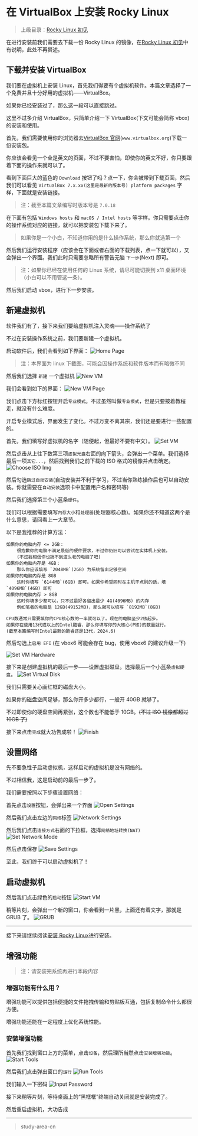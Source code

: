 # 在 VirtualBox 上安装 Rocky Linux

> 上级目录：[Rocky Linux 初见](../rocky_first_met.md)

在进行安装前我们需要去下载一份 Rocky Linux 的镜像，在[Rocky Linux 初见](../rocky_first_met.md)中有说明，此处不再赘述。

## 下载并安装 VirtualBox

我们要在虚拟机上安装 Linux，首先我们得要有个虚拟机软件。本篇文章选择了一个免费并且十分好用的虚拟机——VirtualBox。

如果你已经安装过了，那么这一段可以直接跳过。

这里不过多介绍 VirtualBox，只简单介绍一下 VirtualBox(下文可能会简称 vbox) 的安装和使用。

首先，我们需要使用你的浏览器去[VirtualBox 官网](https://www.virtualbox.org/)(`www.virtualbox.org`)下载一份安装包。

你应该会看见一个全是英文的页面，不过不要害怕，即使你的英文不好，你只要跟着下面的操作来就可以了。

看到下面巨大的蓝色的 `Download` 按钮了吗？点一下，你会被带到下载页面，然后我们可以看见 `VirtualBox 7.x.xx(这里是最新的版本号) platform packages` 字样，下面就是安装链接。

> 注：截至本篇文章编写时版本号是 `7.0.18`

在下面有包括 `​Windows hosts` 和 `​macOS / Intel hosts` 等字样。你只需要点击你的操作系统对应的链接，就可以把安装包下载下来了。

> 如果你是一个小白，不知道你用的是什么操作系统，那么你就选第一个

然后我们运行安装程序（应该会在下面或者右面的下载列表，点一下就可以），又会弹出一个界面。我们此时只需要忽略所有警告无脑 `下一步`(Next) 即可。

> 注：如果你已经在使用任何的 Linux 系统，请尽可能切换到 x11 桌面环境（小白可以不用管这一条）。

然后我们启动 vbox，进行下一步安装。

## 新建虚拟机

软件我们有了，接下来我们要给虚拟机注入灵魂——操作系统了

不过在安装操作系统之前，我们要新建一个虚拟机。

启动软件后，我们会看到如下界面：
![Home Page](./assets/2.4.vbox.1.png)

> 注：本界面为 linux 下截图，可能会因操作系统和软件版本而有略微不同

然后我们选择 `新建` 一个虚拟机
![New VM](./assets/2.4.vbox.2.png)

我们会看到如下的界面：
![New VM Page](./assets/2.4.vbox.3.png)

我们点击下方标红按钮开启`专业模式`。不过虽然叫做`专业模式`，但是只要按着教程走，就没有什么难度。

开启专业模式后，界面发生了变化。不过万变不离其宗，我们还是要进行一些配置的。

首先，我们填写好虚拟机的名字（随便起，但最好不要有中文）。
![Set VM](./assets/2.4.vbox.4.png)

然后点击从上往下数第三项`虚拟光盘`右面的向下箭头，会弹出一个菜单。我们选择最后一项`其它...`，然后找到我们之前下载的 ISO 格式的镜像并点击确定。
![Choose ISO Img](./assets/2.4.vbox.5.png)

然后勾选`跳过自动安装`(自动安装并不利于学习，不过当你熟练操作后也可以自动安装。你就需要在`自动安装`选项卡中配置用户名和密码等)

然后我们选择第三个小蓝条`硬件`。

我们可以根据需要填写`内存大小`和`处理器`(处理器核心数)。如果你还不知道这两个是什么意思，请回看上一大章节。

以下是我推荐的计算方法：

```text
如果你的电脑内存 <= 2GB：
    很抱歉你的电脑不满足最低的硬件要求，不过你仍旧可以尝试在实体机上安装。
    (不过我相信你也搞不到这么老的电脑了吧)
如果你的电脑内存是 4GB：
    那么你应该填写 `2048MB`(2GB) 为系统留出足够空间
如果你的电脑内存是 8GB
    这时你填写 `6144MB`(6GB) 即可。如果你希望同时在主机干点别的话，填`4096MB`(4GB) 即可
如果你的电脑内存 > 8GB
    这时你填多少都可以，只不过最好各留出最少 4G(4096MB) 的内存
    例如笔者的电脑是 12GB(49152MB)，那么就可以填写 `8192MB`(8GB)

CPU数通常只需要填你的CPU核心数的一半就可以了。现在的电脑至少2核起步。
如果你在使用13代或以上的Intel酷睿，那么你填写你的大核心(P核)的数量就行。
(截至本篇编写时Intel最新的酷睿还是13代，2024.6)
```

然后勾选上`启用 EFI` (在 vbox6 可能会存在 bug，使用 vbox6 的建议升级一下)

![Set VM Hardware](./assets/2.4.vbox.6.png)

接下来是创建虚拟机的最后一步——设置虚拟磁盘。选择最后一个小蓝条`虚拟硬盘`。
![Set Virtual Disk](./assets/2.4.vbox.7.png)

我们只需要关心画红框的磁盘大小。

如果你的磁盘空间足够，那么你开多少都行，一般开 40GB 就够了。

不过即使你的硬盘空间再紧张，这个数也不能低于 10GB。~~(不过 ISO 镜像都超过 10GB 了)~~

接下来点击`完成`就大功告成啦！
![Finish](./assets/2.4.vbox.8.png)

## 设置网络

先不要急性子启动虚拟机，这样启动的虚拟机是没有网络的。

不过相信我，这是启动前的最后一步了。

我们需要按照以下步骤设置网络：

首先点击`设置`按钮，会弹出来一个界面
![Open Settings](./assets/2.4.vbox.9.png)

然后我们点击左边的`网络`标签
![Network Settings](./assets/2.4.vbox.10.png)

然后我们点击`连接方式`右面的下拉框，选择`网络地址转换(NAT)`
![Set Network Mode](./assets/2.4.vbox.11.png)

然后点击保存
![Save Settings](./assets/2.4.vbox.12.png)

至此，我们终于可以启动虚拟机了！

## 启动虚拟机

然后我们点击绿色的`启动`按钮
![Start VM](./assets/2.4.vbox.13.png)

稍等片刻，会弹出一个新的窗口，你会看到一片黑，上面还有着文字，那就是 GRUB 了。
![GRUB](./assets/2.4.vbox.14.png)

---

接下来请继续阅读[安装 Rocky Linux](./install_rocky_linux.md)进行安装。

## 增强功能

> 注：请安装完系统再进行本段内容

### 增强功能有什么用？

增强功能可以提供包括便捷的文件拖拽传输和剪贴板互通，包括复制命令什么都很方便。

增强功能还能在一定程度上优化系统性能。

### 安装增强功能

首先我们找到窗口上方的菜单，点击`设备`，然后理所当然点击`安装增强功能`。
![Start Tools](./assets/2.4.vbox.15.png)

然后我们点击弹出窗口的`运行`
![Run Tools](./assets/2.4.vbox.16.png)

我们输入一下密码
![Input Password](./assets/2.4.vbox.17.png)

接下来稍等片刻，等待桌面上的“黑框框”终端自动关闭就是安装完成了。

然后重启虚拟机，大功告成

---

> study-area-cn
